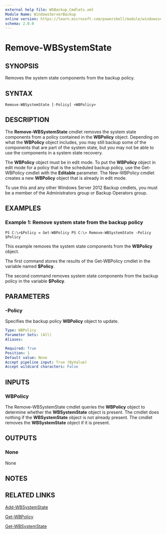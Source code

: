 ```yaml
---
external help file: WSBackup_Cmdlets.xml
Module Name: WindowsServerBackup
online version: https://learn.microsoft.com/powershell/module/windowsserverbackup/remove-wbsystemstate?view=windowsserver2012-ps&wt.mc_id=ps-gethelp
schema: 2.0.0
---
```


# Remove-WBSystemState

## SYNOPSIS
Removes the system state components from the backup policy.

## SYNTAX

```
Remove-WBSystemState [-Policy] <WBPolicy>
```

## DESCRIPTION
The **Remove-WBSystemState** cmdlet removes the system state components from a policy contained in the **WBPolicy** object.
Depending on what the **WBPolicy** object includes, you may still backup some of the components that are part of the system state, but you may not be able to use the components in a system state recovery.

The **WBPolicy** object must be in edit mode.
To put the **WBPolicy** object in edit mode for a policy that is the scheduled backup policy, use the Get-WBPolicy cmdlet with the **Editable** parameter.
The New-WBPolicy cmdlet creates a new **WBPolicy** object that is already in edit mode.

To use this and any other Windows Server 2012 Backup cmdlets, you must be a member of the Administrators group or Backup Operators group.

## EXAMPLES

### Example 1: Remove system state from the backup policy
```
PS C:\>$Policy = Get-WBPolicy PS C:\> Remove-WBSystemState -Policy $Policy
```

This example removes the system state components from the **WBPolicy** object.

The first command stores the results of the Get-WBPolicy cmdlet in the variable named **$Policy**.

The second command removes system state components from the backup policy in the variable **$Policy**.

## PARAMETERS

### -Policy
Specifies the backup policy **WBPolicy** object to update.

```yaml
Type: WBPolicy
Parameter Sets: (All)
Aliases: 

Required: True
Position: 1
Default value: None
Accept pipeline input: True (ByValue)
Accept wildcard characters: False
```

## INPUTS

### WBPolicy
The Remove-WBSystemState cmdlet queries the **WBPolicy** object to determine whether the **WBSystemState** object is present.
The cmdlet does nothing if the **WBSystemState** object is not already present.
The cmdlet removes the **WBSystemState** object if it is present.

## OUTPUTS

### None
None

## NOTES

## RELATED LINKS

[Add-WBSystemState](./Add-WBSystemState.md)

[Get-WBPolicy](./Get-WBPolicy.md)

[Get-WBSystemState](./Get-WBSystemState.md)

